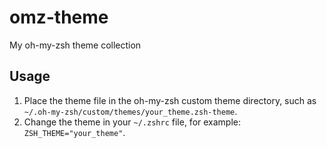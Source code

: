 # omz-theme
My oh-my-zsh theme collection

## Usage
1. Place the theme file in the oh-my-zsh custom theme directory, such as `~/.oh-my-zsh/custom/themes/your_theme.zsh-theme`.
2. Change the theme in your `~/.zshrc` file, for example: `ZSH_THEME="your_theme"`.
